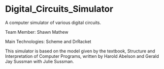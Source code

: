 # Digital_Circuits_Simulator
A computer simulator of various digital circuits. 

Team Member: Shawn Mathew 

Main Technologies: Scheme and DrRacket 

This simulator is based on the model given by the textbook, Structure and Interpretation of Computer
Programs, written by Harold Abelson and Gerald Jay Sussman with Julie Sussman.
